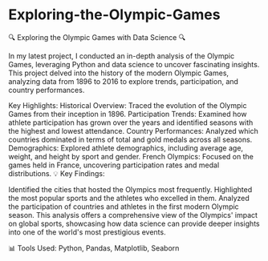 # Exploring-the-Olympic-Games
🔍 Exploring the Olympic Games with Data Science 🔍

In my latest project, I conducted an in-depth analysis of the Olympic Games, leveraging Python and data science to uncover fascinating insights. This project delved into the history of the modern Olympic Games, analyzing data from 1896 to 2016 to explore trends, participation, and country performances.

Key Highlights:
Historical Overview: Traced the evolution of the Olympic Games from their inception in 1896.
Participation Trends: Examined how athlete participation has grown over the years and identified seasons with the highest and lowest attendance.
Country Performances: Analyzed which countries dominated in terms of total and gold medals across all seasons.
Demographics: Explored athlete demographics, including average age, weight, and height by sport and gender.
French Olympics: Focused on the games held in France, uncovering participation rates and medal distributions.
💡 Key Findings:

Identified the cities that hosted the Olympics most frequently.
Highlighted the most popular sports and the athletes who excelled in them.
Analyzed the participation of countries and athletes in the first modern Olympic season.
This analysis offers a comprehensive view of the Olympics' impact on global sports, showcasing how data science can provide deeper insights into one of the world's most prestigious events.

📊 Tools Used: Python, Pandas, Matplotlib, Seaborn
